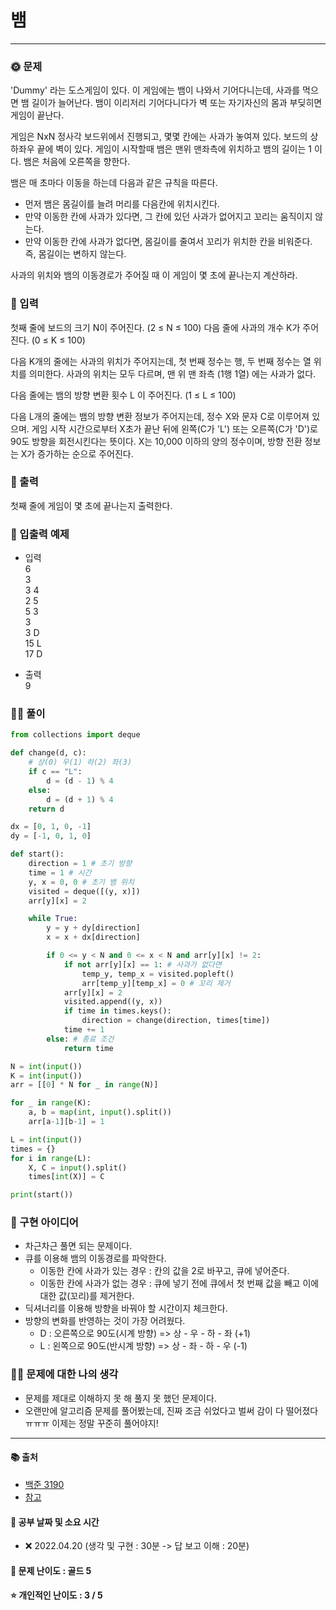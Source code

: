 # 뱀

-----
### 🌞 문제
'Dummy' 라는 도스게임이 있다. 이 게임에는 뱀이 나와서 기어다니는데, 사과를 먹으면 뱀 길이가 늘어난다. 뱀이 이리저리 기어다니다가 벽 또는 자기자신의 몸과 부딪히면 게임이 끝난다.

게임은 NxN 정사각 보드위에서 진행되고, 몇몇 칸에는 사과가 놓여져 있다. 보드의 상하좌우 끝에 벽이 있다. 게임이 시작할때 뱀은 맨위 맨좌측에 위치하고 뱀의 길이는 1 이다. 뱀은 처음에 오른쪽을 향한다.

뱀은 매 초마다 이동을 하는데 다음과 같은 규칙을 따른다.
- 먼저 뱀은 몸길이를 늘려 머리를 다음칸에 위치시킨다.
- 만약 이동한 칸에 사과가 있다면, 그 칸에 있던 사과가 없어지고 꼬리는 움직이지 않는다.
- 만약 이동한 칸에 사과가 없다면, 몸길이를 줄여서 꼬리가 위치한 칸을 비워준다. 즉, 몸길이는 변하지 않는다.

사과의 위치와 뱀의 이동경로가 주어질 때 이 게임이 몇 초에 끝나는지 계산하라.

### 📝 입력
첫째 줄에 보드의 크기 N이 주어진다. (2 ≤ N ≤ 100) 다음 줄에 사과의 개수 K가 주어진다. (0 ≤ K ≤ 100)

다음 K개의 줄에는 사과의 위치가 주어지는데, 첫 번째 정수는 행, 두 번째 정수는 열 위치를 의미한다. 사과의 위치는 모두 다르며, 맨 위 맨 좌측 (1행 1열) 에는 사과가 없다.

다음 줄에는 뱀의 방향 변환 횟수 L 이 주어진다. (1 ≤ L ≤ 100)

다음 L개의 줄에는 뱀의 방향 변환 정보가 주어지는데,  정수 X와 문자 C로 이루어져 있으며. 게임 시작 시간으로부터 X초가 끝난 뒤에 왼쪽(C가 'L') 또는 오른쪽(C가 'D')로 90도 방향을 회전시킨다는 뜻이다. X는 10,000 이하의 양의 정수이며, 방향 전환 정보는 X가 증가하는 순으로 주어진다.

### 👋 출력 
첫째 줄에 게임이 몇 초에 끝나는지 출력한다.

### 🚩 입출력 예제
- 입력  
6  
3  
3 4  
2 5  
5 3  
3  
3 D  
15 L  
17 D  
  
- 출력  
9
  
### 👩‍💻 풀이
```python
from collections import deque

def change(d, c):
    # 상(0) 우(1) 하(2) 좌(3)
    if c == "L":
        d = (d - 1) % 4
    else:
        d = (d + 1) % 4
    return d

dx = [0, 1, 0, -1]
dy = [-1, 0, 1, 0]

def start():
    direction = 1 # 초기 방향
    time = 1 # 시간
    y, x = 0, 0 # 초기 뱀 위치
    visited = deque([(y, x)])
    arr[y][x] = 2

    while True:
        y = y + dy[direction]
        x = x + dx[direction]

        if 0 <= y < N and 0 <= x < N and arr[y][x] != 2:
            if not arr[y][x] == 1: # 사과가 없다면
                temp_y, temp_x = visited.popleft()
                arr[temp_y][temp_x] = 0 # 꼬리 제거
            arr[y][x] = 2
            visited.append((y, x))
            if time in times.keys():
                direction = change(direction, times[time])
            time += 1
        else: # 종료 조건
            return time

N = int(input())
K = int(input())
arr = [[0] * N for _ in range(N)]

for _ in range(K):
    a, b = map(int, input().split())
    arr[a-1][b-1] = 1

L = int(input())
times = {}
for i in range(L):
    X, C = input().split()
    times[int(X)] = C

print(start())
```

### 🔑 구현 아이디어
- 차근차근 풀면 되는 문제이다.
- 큐를 이용해 뱀의 이동경로를 파악한다.
    - 이동한 칸에 사과가 있는 경우 : 칸의 값을 2로 바꾸고, 큐에 넣어준다.
    - 이동한 칸에 사과가 없는 경우 : 큐에 넣기 전에 큐에서 첫 번째 값을 빼고 이에 대한 값(꼬리)를 제거한다.
- 딕셔너리를 이용해 방향을 바꿔야 할 시간이지 체크한다.
- 방향의 변화를 반영하는 것이 가장 어려웠다.
    - D : 오른쪽으로 90도(시계 방향) => 상 - 우 - 하 - 좌 (+1)
    - L : 왼쪽으로 90도(반시계 방향) => 상 - 좌 - 하 - 우 (-1)

### 🙋‍♀ 문제에 대한 나의 생각
- 문제를 제대로 이해하지 못 해 풀지 못 했던 문제이다.
- 오랜만에 알고리즘 문제를 풀어봤는데, 진짜 조금 쉬었다고 벌써 감이 다 떨어졌다ㅠㅠㅠ 이제는 정말 꾸준히 풀어야지!

-------------
#### 📚 출처
- [백준 3190](https://www.acmicpc.net/problem/3190)
- [참고](https://esoongan.tistory.com/76)
#### 📅 공부 날짜 및 소요 시간
- ❌ 2022.04.20 (생각 및 구현 : 30분 -> 답 보고 이해 : 20분)
#### 🌳 문제 난이도 : 골드 5
#### ⭐ 개인적인 난이도 : 3 / 5